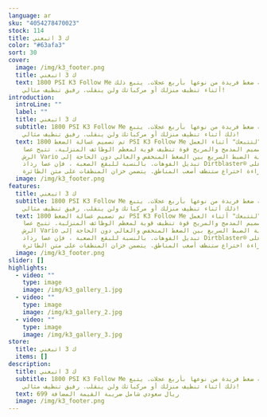 ```yaml
---
language: ar
sku: "4054278470023"
stock: 114
title: ك 3 اتبعني
color: "#63afa3"
sort: 30
cover:
  image: /img/k3_footer.png
  title: ك 3 اتبعني
  text: 1800 PSI K3 Follow Me هي غسالة ضغط فريدة من نوعها بأربع عجلات. يتبع ذلك
    أثناء تنظيف منزلك أو مركباتك ولن ينقلب. رفيق تنظيف مثالي!
introduction:
  introLine: ""
  label: ""
  title: ك 3 اتبعني
  subtitle: 1800 PSI K3 Follow Me هي غسالة ضغط فريدة من نوعها بأربع عجلات. يتبع
    ذلك أثناء تنظيف منزلك أو مركباتك ولن ينقلب. رفيق تنظيف مثالي!
  text: تم تصميم غسالة الضغط 1800 PSI K3 Follow Me من كارتشر "لتتبعك" أثناء العمل.
    يوفر التصميم المدمج والمريح قوة تنظيف قوية لمعظم الوظائف المنزلية. تتيح عصا
    الرش Vario إمكانية الضبط السريع بين الضغط المنخفض والعالي دون الحاجة إلى
    تبديل الفوهات. بالنسبة للبقع الصعبة ، فإن عصا رذاذ Dirtblaster® الحاصلة على
    براءة اختراع ستنظف أصعب المناطق. يتضمن خزان المنظفات على متن الطائرة.
  image: /img/k3_footer.png
features:
  title: ك 3 اتبعني
  subtitle: 1800 PSI K3 Follow Me هي غسالة ضغط فريدة من نوعها بأربع عجلات. يتبع
    ذلك أثناء تنظيف منزلك أو مركباتك ولن ينقلب. رفيق تنظيف مثالي!
  text: تم تصميم غسالة الضغط 1800 PSI K3 Follow Me من كارتشر "لتتبعك" أثناء العمل.
    يوفر التصميم المدمج والمريح قوة تنظيف قوية لمعظم الوظائف المنزلية. تتيح عصا
    الرش Vario إمكانية الضبط السريع بين الضغط المنخفض والعالي دون الحاجة إلى
    تبديل الفوهات. بالنسبة للبقع الصعبة ، فإن عصا رذاذ Dirtblaster® الحاصلة على
    براءة اختراع ستنظف أصعب المناطق. يتضمن خزان المنظفات على متن الطائرة.
  image: /img/k3_footer.png
slider: []
highlights:
  - video: ""
    type: image
    image: /img/k3_gallery_1.jpg
  - video: ""
    type: image
    image: /img/k3_gallery_2.jpg
  - video: ""
    type: image
    image: /img/k3_gallery_3.jpg
store:
  title: ك 3 اتبعني
  items: []
description:
  title: ك 3 اتبعني
  subtitle: 1800 PSI K3 Follow Me هي غسالة ضغط فريدة من نوعها بأربع عجلات. يتبع
    ذلك أثناء تنظيف منزلك أو مركباتك ولن ينقلب. رفيق تنظيف مثالي!
  text: 699 ريال سعودي شامل ضريبة القيمة المضافة
  image: /img/k3_footer.png
---
```

